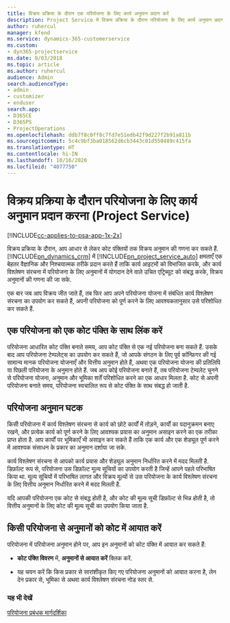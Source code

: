 ```yaml
---
title: विक्रय प्रक्रिया के दौरान एक परियोजना के लिए कार्य अनुमान प्रदान करें
description: Project Service में विक्रय प्रक्रिया के दौरान परियोजना के लिए कार्य अनुमान प्रदान करने का तरीका
author: ruhercul
manager: kfend
ms.service: dynamics-365-customerservice
ms.custom:
- dyn365-projectservice
ms.date: 8/03/2018
ms.topic: article
ms.author: ruhercul
audience: Admin
search.audienceType:
- admin
- customizer
- enduser
search.app:
- D365CE
- D365PS
- ProjectOperations
ms.openlocfilehash: ddb7f8c0ff8c7fd7e51edb42f9d227f2b91a811b
ms.sourcegitcommit: 5c4c9bf3ba018562d6cb3443c01d550489c415fa
ms.translationtype: HT
ms.contentlocale: hi-IN
ms.lasthandoff: 10/16/2020
ms.locfileid: "4077750"
---
```

# <a name="provide-work-estimates-for-a-project-during-the-sales-process-project-service"></a>विक्रय प्रक्रिया के दौरान परियोजना के लिए कार्य अनुमान प्रदान करना (Project Service)

[!INCLUDE[cc-applies-to-psa-app-1x-2x](../includes/cc-applies-to-psa-app-1x-2x.md)]

विक्रय प्रक्रिया के दौरान, आप आधार से लेकर कोट पंक्तियों तक विक्रय अनुमान की गणना कर सकते हैं. [!INCLUDE[pn_dynamics_crm](../includes/pn-dynamics-crm.md)] में [!INCLUDE[pn_project_service_auto](../includes/pn-project-service-auto.md)] क्षमताएँ एक बेहतर वैज्ञानिक और निश्चयात्‍मक तरीके प्रदान करते हैं ताकि कार्य आइटमों को विभाजित करके, और कार्य विश्लेषण संरचना में परियोजना के लिए अनुमानों में योगदान देने वाले उचित एट्रिब्‍यूट को संबद्ध करके, विक्रय अनुमानों की गणना की जा सके.  
  
 एक बार जब आप विक्रय जीत जाते हैं, तब फिर आप अपने परियोजना योजना में संबंधित कार्य विश्लेषण संरचना का उपयोग कर सकते हैं, अपनी परियोजना को पूर्ण करने के लिए आवश्‍यकतानुसार उसे परिशोधित कर सकते हैं.  
  
## <a name="link-a-project-to-a-quote-line"></a>एक परियोजना को एक कोट पंक्ति के साथ लिंक करें  
 परियोजना आधारित कोट पंक्ति बनाते समय, आप कोट पंक्ति से एक नई परियोजना बना सकते हैं. उसके बाद आप परियोजना टेम्पलेट्स का उपयोग कर सकते हैं, जो आपके संगठन के लिए पूर्व कॉन्फ़िगर की गई सामान्‍य मानक परियोजना योजनाएँ और वित्तीय अनुमान होते हैं, अथवा एक परियोजना योजना की प्रतिलिपि या पिछली परियोजना के अनुमान होते हैं. जब आप कोई परियोजना बनाते हैं, तब परियोजना टेम्‍पलेट चुनने से परियोजना योजना, अनुमान और भूमिका शर्तें परिशोधित करने का एक आधार मिलता है. कोट से अपनी परियोजना बनाते समय, परियोजना स्‍वचालित रूप से कोट पंक्ति के साथ संबद्ध हो जाती है.  
  
## <a name="project-estimate-components"></a>परियोजना अनुमान घटक  
 किसी परियोजना में कार्य विश्लेषण संरचना से कार्य को छोटे कार्यों में तोड़ने, कार्यों का पदानुक्रमन बनाए रखने, और प्रत्‍येक कार्य को पूर्ण करने के लिए आवश्‍यक प्रयास का अनुमान असाइन करने का एक तरीका प्राप्त होता है. आप कार्यों पर भूमिकाएँ भी असाइन कर सकते हैं ताकि एक कार्य और एक शेड्यूल पूर्ण करने में आवश्‍यक संसाधन के प्रकार का अनुमान दर्शाया जा सके.  
  
 कार्य विश्लेषण संरचना से आपको कार्य प्रयास और शेड्यूल अनुमान निर्धारित करने में मदद मिलती है. डिफ़ॉल्ट रूप से, परियोजना उस डिफ़ॉल्ट मूल्य सूचियों का उपयोग करती है जिन्‍हें आपने पहले परिभाषित किया था. मूल्‍य सूचियों में परिभाषित लागत और विक्रय मूल्‍यों से उस परियोजना के कार्य विश्लेषण संरचना के लिए वित्तीय अनुमान निर्धारित करने में मदद मिलती है.  
  
 यदि आपकी परियोजना एक कोट से संबद्ध होती है, और कोट की मूल्‍य सूची डिफ़ॉल्‍ट से भिन्न होती है, तो वित्तीय अनुमानों के लिए कोट की मूल्‍य सूची का उपयोग किया जाता है.  
  
## <a name="import-estimates-from-a-project-into-a-quote"></a>किसी परियोजना से अनुमानों को कोट में आयात करें  
 परियोजना में परियोजना अनुमान होने पर, आप इन अनुमानों को कोट पंक्ति में आयात कर सकते हैं:  
  
-   **कोट पंक्ति विवरण** में, **अनुमानों से आयात करें** क्लिक करें. 

-   यह चयन करें कि किस प्रकार से सारांशीकृत किए गए परियोजना अनुमानों को आयात करना है, लेन देन प्रकार से, भूमिका से अथवा कार्य विश्लेषण संरचना नोड स्‍तर से.  
  
### <a name="see-also"></a>यह भी देखें  
 [परियोजना प्रबंधक मार्गदर्शिका](../psa/project-manager-guide.md)
